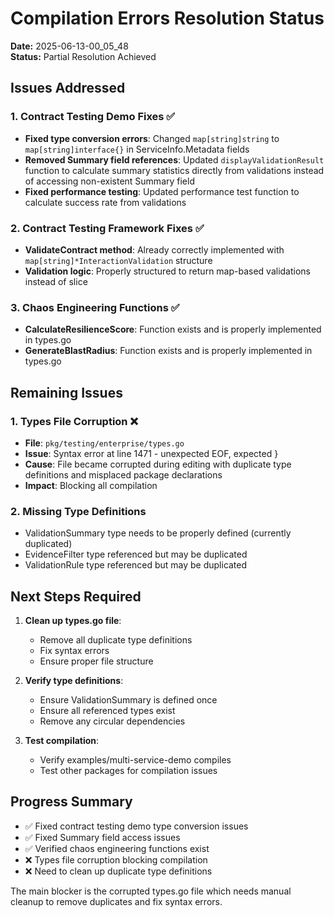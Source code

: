 # Compilation Errors Resolution Status

**Date:** 2025-06-13-00_05_48  
**Status:** Partial Resolution Achieved

## Issues Addressed

### 1. Contract Testing Demo Fixes ✅
- **Fixed type conversion errors**: Changed `map[string]string` to `map[string]interface{}` in ServiceInfo.Metadata fields
- **Removed Summary field references**: Updated `displayValidationResult` function to calculate summary statistics directly from validations instead of accessing non-existent Summary field
- **Fixed performance testing**: Updated performance test function to calculate success rate from validations

### 2. Contract Testing Framework Fixes ✅
- **ValidateContract method**: Already correctly implemented with `map[string]*InteractionValidation` structure
- **Validation logic**: Properly structured to return map-based validations instead of slice

### 3. Chaos Engineering Functions ✅
- **CalculateResilienceScore**: Function exists and is properly implemented in types.go
- **GenerateBlastRadius**: Function exists and is properly implemented in types.go

## Remaining Issues

### 1. Types File Corruption ❌
- **File**: `pkg/testing/enterprise/types.go`
- **Issue**: Syntax error at line 1471 - unexpected EOF, expected }
- **Cause**: File became corrupted during editing with duplicate type definitions and misplaced package declarations
- **Impact**: Blocking all compilation

### 2. Missing Type Definitions
- ValidationSummary type needs to be properly defined (currently duplicated)
- EvidenceFilter type referenced but may be duplicated
- ValidationRule type referenced but may be duplicated

## Next Steps Required

1. **Clean up types.go file**:
   - Remove all duplicate type definitions
   - Fix syntax errors
   - Ensure proper file structure

2. **Verify type definitions**:
   - Ensure ValidationSummary is defined once
   - Ensure all referenced types exist
   - Remove any circular dependencies

3. **Test compilation**:
   - Verify examples/multi-service-demo compiles
   - Test other packages for compilation issues

## Progress Summary

- ✅ Fixed contract testing demo type conversion issues
- ✅ Fixed Summary field access issues  
- ✅ Verified chaos engineering functions exist
- ❌ Types file corruption blocking compilation
- ❌ Need to clean up duplicate type definitions

The main blocker is the corrupted types.go file which needs manual cleanup to remove duplicates and fix syntax errors. 